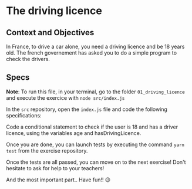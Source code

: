 # The driving licence

## Context and Objectives

In France, to drive a car alone, you need a driving licence and be 18 years old.
The french governement has asked you to do a simple program to check the drivers.

## Specs

**Note**: To run this file, in your terminal, go to the folder `01_driving_licence` and execute the exercice with `node src/index.js`

In the `src` repository, open the `index.js` file and code the following specifications:

Code a conditional statement to check if the user is 18 and has a driver licence, using the variables age and hasDrivingLicence.

Once you are done, you can launch tests by executing the command `yarn test` from the exercise repository.

Once the tests are all passed, you can move on to the next exercise!
Don't hesitate to ask for help to your teachers!

And the most important part.. Have fun!! 😉

